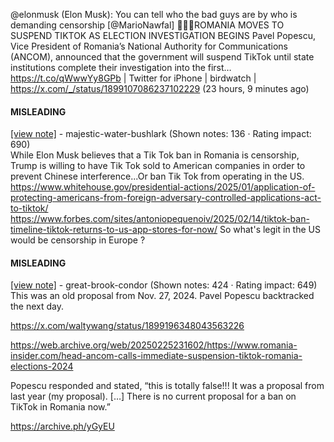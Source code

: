 @elonmusk (Elon Musk): You can tell who the bad guys are by who is demanding censorship [@MarioNawfal] 🚨🇷🇴ROMANIA MOVES TO SUSPEND TIKTOK AS ELECTION INVESTIGATION BEGINS Pavel Popescu, Vice President of Romania’s National Authority for Communications (ANCOM), announced that the government will suspend TikTok until state institutions complete their investigation into the first… https://t.co/qWwwYy8GPb | Twitter for iPhone | birdwatch | https://x.com/_/status/1899107086237102229 (23 hours, 9 minutes ago)

#### MISLEADING

[[view note]](https://x.com/i/birdwatch/n/1899389860990886305) - majestic-water-bushlark (Shown notes: 136 · Rating impact: 690)\
While Elon Musk believes that a Tik Tok ban in Romania is censorship, Trump is willing to have Tik Tok sold to American companies in order to prevent Chinese interference...Or ban Tik Tok from operating in the US.
https://www.whitehouse.gov/presidential-actions/2025/01/application-of-protecting-americans-from-foreign-adversary-controlled-applications-act-to-tiktok/
https://www.forbes.com/sites/antoniopequenoiv/2025/02/14/tiktok-ban-timeline-tiktok-returns-to-us-app-stores-for-now/
So what's legit in the US would be censorship in Europe ?


#### MISLEADING

[[view note]](https://x.com/i/birdwatch/n/1899198593967251759) - great-brook-condor (Shown notes: 424 · Rating impact: 649)\
This was an old proposal from Nov. 27, 2024. Pavel Popescu backtracked the next day.

https://x.com/waltywang/status/1899196348043563226

https://web.archive.org/web/20250225231602/https://www.romania-insider.com/head-ancom-calls-immediate-suspension-tiktok-romania-elections-2024

Popescu responded and stated, “this is totally false!!! It was a proposal from last year (my proposal). […] There is no current proposal for a ban on TikTok in Romania now.”

https://archive.ph/yGyEU
